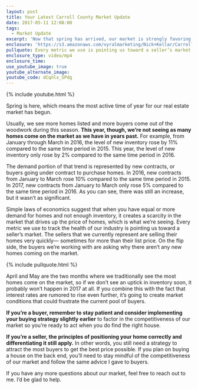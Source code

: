 ```yaml
---
layout: post
title: Your Latest Carroll County Market Update
date: 2017-05-11 12:08:00
tags:
  - Market Update
excerpt: 'Now that spring has arrived, our market is strongly favoring sellers. If buyers want to compete, I have some importance advice I’d like to share.'
enclosure: 'https://s3.amazonaws.com/vyralmarketing/Nick+Kellar/CarrollCounty+Real+Estate+Spring+Market+Update.mp4'
pullquote: Every metric we use is pointing us toward a seller’s market.
enclosure_type: video/mp4
enclosure_time:
use_youtube_image: true
youtube_alternate_image:
youtube_code: dCqnlx_SPdg
---
```



{% include youtube.html %}

Spring is here, which means the most active time of year for our real estate market has begun.

Usually, we see more homes listed and more buyers come out of the woodwork during this season. **This year, though, we’re not seeing as many homes come on the market as we have in years past.** For example, from January through March in 2016, the level of new inventory rose by 11% compared to the same time period in 2015. This year, the level of new inventory only rose by 2% compared to the same time period in 2016.

The demand portion of that trend is represented by new contracts, or buyers going under contract to purchase homes. In 2016, new contracts from January to March rose 10% compared to the same time period in 2015. In 2017, new contracts from January to March only rose 5% compared to the same time period in 2016. As you can see, there was still an increase, but it wasn’t as significant.

Simple laws of economics suggest that when you have equal or more demand for homes and not enough inventory, it creates a scarcity in the market that drives up the price of homes, which is what we’re seeing. Every metric we use to track the health of our industry is pointing us toward a seller’s market. The sellers that we currently represent are selling their homes very quickly— sometimes for more than their list price. On the flip side, the buyers we’re working with are asking why there aren’t any new homes coming on the market.

{% include pullquote.html %}

April and May are the two months where we traditionally see the most homes come on the market, so if we don’t see an uptick in inventory soon, it probably won’t happen in 2017 at all. If you combine this with the fact that interest rates are rumored to rise even further, it’s going to create market conditions that could frustrate the current pool of buyers.

**If you’re a buyer, remember to stay patient and consider implementing your buying strategy slightly earlier** to factor in the competitiveness of our market so you’re ready to act when you do find the right house.

**If you’re a seller, the principles of positioning your home correctly and differentiating it still apply.** In other words, you still need a strategy to attract the most buyers to get the best price possible. If you plan on buying a house on the back end, you’ll need to stay mindful of the competitiveness of our market and follow the same advice I gave to buyers.

If you have any more questions about our market, feel free to reach out to me. I’d be glad to help.